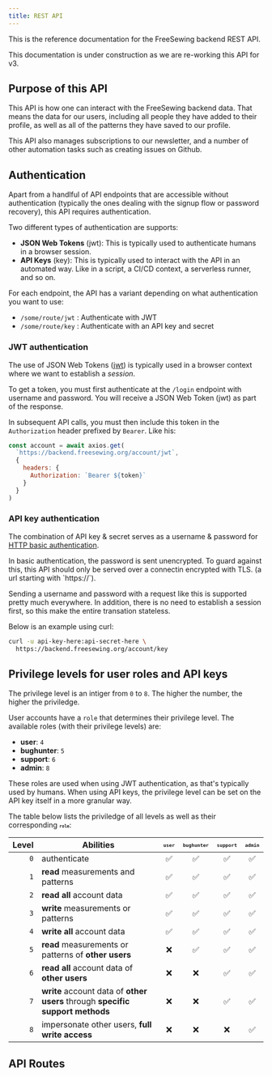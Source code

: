 ```yaml
---
title: REST API
---
```


This is the reference documentation for the FreeSewing backend REST API.

<Fixme>
This documentation is under construction as we are re-working this API for v3.
</Fixme>

## Purpose of this API

This API is how one can interact with the FreeSewing backend data.
That means the data for our users, including all people they have added to
their profile, as well as all of the patterns they have saved to our profile.

This API also manages subscriptions to our newsletter, and a number of other
automation tasks such as creating issues on Github.

## Authentication

Apart from a handlful of API endpoints that are accessible without
authentication (typically the ones dealing with the signup flow or password
recovery), this API requires authentication.

Two different types of authentication are supports:

- **JSON Web Tokens** (jwt): This is typically used to authenticate humans in a
  browser session.
- **API Keys** (key): This is typically used to interact with the API in an
  automated way. Like in a script, a CI/CD context, a serverless runner, and so
  on.

For each endpoint, the API has a variant depending on what authentication you 
want to use:

- `/some/route/jwt` : Authenticate with JWT
- `/some/route/key` : Authenticate with an API key and secret

### JWT authentication

The use of JSON Web Tokens ([jwt](https://jwt.io)) is typically used in a
browser context where we want to establish a *session*.

To get a token, you must first authenticate at the `/login` endpoint with
username and password.  You will receive a JSON Web Token (jwt) as part of the
response.

In subsequent API calls, you must then include this token in the
`Authorization` header prefixed by `Bearer`. Like his:

```js
const account = await axios.get(
  `https://backend.freesewing.org/account/jwt`,
  {
    headers: {
      Authorization: `Bearer ${token}`
    }
  }
)
```

### API key authentication

The combination of API key & secret serves as a username & password for [HTTP
basic authentication](https://en.wikipedia.org/wiki/Basic_access_authentication).

<Note>
In basic authentication, the password is sent
unencrypted. To guard against this, this API should only be served over a 
connectin encrypted with TLS. (a url starting with `https://`).
</Note>

Sending a username and password with a request like this is supported
pretty much everywhere. In addition, there is no need to establish a session
first, so this make the entire transation stateless.

Below is an example using curl:

```sh
curl -u api-key-here:api-secret-here \ 
  https://backend.freesewing.org/account/key
```

## Privilege levels for user roles and API keys

The privilege level is an intiger from `0` to `8`. The higher the number, the higher the priviledge.

User accounts have a `role` that determines their privilege level.
The available roles (with their privilege levels) are:

- **user**: `4`
- **bughunter**: `5`
- **support**: `6`
- **admin**: `8`

These roles are used when using JWT authentication, as that's typically used by humans.
When using API keys, the privilege level can be set on the API key itself in a more granular way.

The table below lists the priviledge of all levels as well as their corresponding <small><small><b>`role`</b></small></small>:

| Level  | Abilities | <small><small>`user`</small></small> | <small><small>`bughunter`</small></small> | <small><small>`support`</small></small> | <small><small>`admin`</small></small> |
| --: | -- | :--: | :--: | :--: | :--: |
| `0`    | authenticate                                          | ✅ | ✅ | ✅ | ✅ |
| `1`    | **read** measurements and patterns                    | ✅ | ✅ | ✅ | ✅ |
| `2`    | **read all** account data                             | ✅ | ✅ | ✅ | ✅ |
| `3`    | **write** measurements or patterns                    | ✅ | ✅ | ✅ | ✅ |
| `4`    | **write all** account data                            | ✅ | ✅ | ✅ | ✅ |
| `5`    | **read** measurements or patterns of **other users**  | ❌ | ✅ | ✅ | ✅ | 
| `6`    | **read all** account data of **other users**          | ❌ | ❌ | ✅ | ✅ | 
| `7`    | **write** account data of **other users** through **specific support methods** | ❌ | ❌ | ✅ | ✅ | 
| `8`    | impersonate other users, **full write access**        | ❌ | ❌ | ❌ | ✅ |

## API Routes

<ReadMore />
